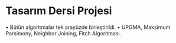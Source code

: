 # Tasarım Dersi Projesi

• Bütün algoritmalar tek arayüzde birleştirildi.
• UPGMA, Maksimum Parsimony, Neighbor Joining, Fitch Algoritması.

